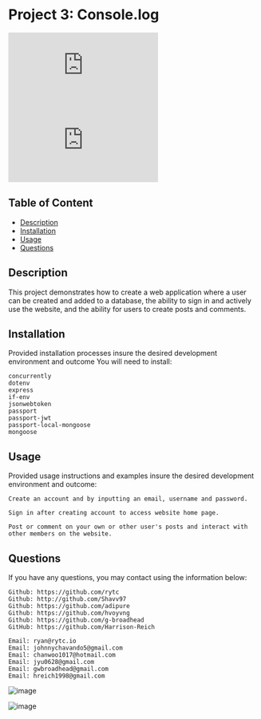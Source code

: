   # Project 3: Console.log

![Badge for GitHub last commit](https://img.shields.io/github/last-commit/g-broadhead/console.log?style=flat&logo=appveyor) ![Badge for GitHub commit activity](https://img.shields.io/github/commit-activity/w/g-broadhead/console.log?color=purple)

  
  ## Table of Content

  - [Description](#description)
  - [Installation](#installation)
  - [Usage](#usage)
  - [Questions](#questions)

  ## Description
  This project demonstrates how to create a web application where a user can be created and added to a database, the ability to sign in and actively use the website, and the ability for users to create posts and comments.

  ## Installation
  Provided installation processes insure the desired development environment and outcome
  You will need to install:

    concurrently
    dotenv
    express
    if-env
    jsonwebtoken
    passport
    passport-jwt
    passport-local-mongoose
    mongoose


  ## Usage
  Provided usage instructions and examples insure the desired development environment and outcome:

    Create an account and by inputting an email, username and password.

    Sign in after creating account to access website home page.

    Post or comment on your own or other user's posts and interact with other members on the website.

  ## Questions
If you have any questions, you may contact using the information below:

    Github: https://github.com/rytc
    Github: http://github.com/Shavv97
    Github: https://github.com/adipure
    Github: https://github.com/hvoyvng
    Github: https://github.com/g-broadhead
    GitHub: https://github.com/Harrison-Reich

    Email: ryan@rytc.io
    Email: johnnychavando5@gmail.com
    Email: chanwoo1017@hotmail.com
    Email: jyu0628@gmail.com
    Email: gwbroadhead@gmail.com
    Email: hreich1998@gmail.com
   
    
 ![image]()
 
 ![image]()
